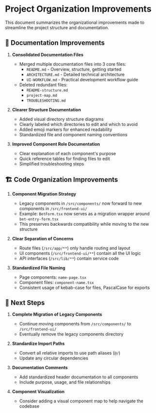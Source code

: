 # Project Organization Improvements

This document summarizes the organizational improvements made to streamline the project structure and documentation.

## 📝 Documentation Improvements

1. **Consolidated Documentation Files**
   - Merged multiple documentation files into 3 core files:
     - `README.md` - Overview, structure, getting started
     - `ARCHITECTURE.md` - Detailed technical architecture
     - `UI-WORKFLOW.md` - Practical development workflow guide
   - Deleted redundant files:
     - `README-structure.md`
     - `project-map.md`
     - `TROUBLESHOOTING.md` 

2. **Clearer Structure Documentation**
   - Added visual directory structure diagrams
   - Clearly labeled which directories to edit and which to avoid
   - Added emoji markers for enhanced readability
   - Standardized file and component naming conventions

3. **Improved Component Role Documentation**
   - Clear explanation of each component's purpose
   - Quick reference tables for finding files to edit
   - Simplified troubleshooting steps

## 🏗️ Code Organization Improvements

1. **Component Migration Strategy**
   - Legacy components in `/src/components/` now forward to new components in `/src/frontend-ui/`
   - Example: `BetForm.tsx` now serves as a migration wrapper around `bet-entry-form.tsx`
   - This preserves backwards compatibility while moving to the new structure

2. **Clear Separation of Concerns**
   - Route files (`/src/app/**`) only handle routing and layout
   - UI components (`/src/frontend-ui/**`) contain all the UI logic
   - API interfaces (`/src/lib/**`) contain service code

3. **Standardized File Naming**
   - Page components: `name-page.tsx`
   - Component files: `component-name.tsx`
   - Consistent usage of kebab-case for files, PascalCase for exports

## 🚀 Next Steps

1. **Complete Migration of Legacy Components**
   - Continue moving components from `/src/components/` to `/src/frontend-ui/` 
   - Eventually remove the legacy components directory

2. **Standardize Import Paths**
   - Convert all relative imports to use path aliases (`@/`)
   - Update any circular dependencies

3. **Documentation Comments**
   - Add standardized header documentation to all components
   - Include purpose, usage, and file relationships

4. **Component Visualization**
   - Consider adding a visual component map to help navigate the codebase 